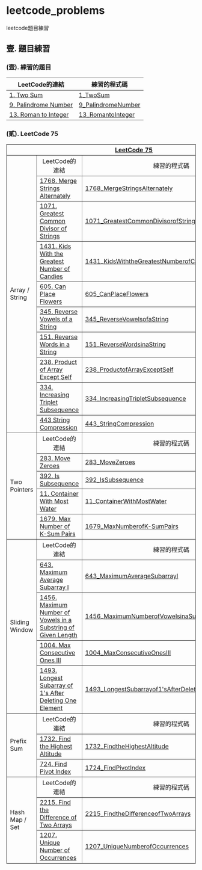 # leetcode_problems

leetcode題目練習

## 壹. 題目練習

### (壹). 練習的題目

| LeetCode的連結 | 練習的程式碼 |
| ---- | ---- |
| [1. Two Sum](https://leetcode.com/problems/two-sum/description/) | [1_TwoSum](1_TwoSum/main.py) |
| [9. Palindrome Number](https://leetcode.com/problems/palindrome-number/description/) | [9_PalindromeNumber](9_PalindromeNumber/main.py) |
| [13. Roman to Integer](https://leetcode.com/problems/roman-to-integer/description/) | [13_RomantoInteger](13_RomantoInteger/main.py) |

###  (貳). LeetCode 75

<table border="1">
    <tr>
        <th colspan="3" align="center" valign="center">
            <a href="https://leetcode.com/studyplan/leetcode-75/">LeetCode 75 </a>
        </th>
    </tr>
    <tr>
        <td rowspan="10">Array / String</td>
        <td align="center" valign="center">LeetCode的連結</td>
        <td align="center" valign="center">練習的程式碼</td>
    </tr>
    <tr>
        <td>
            <a
                href="https://leetcode.com/problems/merge-strings-alternately/description/?envType=study-plan-v2&envId=leetcode-75">1768.
                Merge Strings Alternately</a>
        </td>
        <td>
            <a href="1768_MergeStringsAlternately/main.py">1768_MergeStringsAlternately</a>
        </td>
    </tr>
    <tr>
        <td>
            <a
                href="https://leetcode.com/problems/greatest-common-divisor-of-strings/description/?envType=study-plan-v2&envId=leetcode-75">1071.
                Greatest Common Divisor of Strings</a>
        </td>
        <td>
            <a href="1071_GreatestCommonDivisorofStrings/main.py">1071_GreatestCommonDivisorofStrings</a>
        </td>
    </tr>
    <tr>
        <td>
            <a
                href="https://leetcode.com/problems/kids-with-the-greatest-number-of-candies/description/?envType=study-plan-v2&envId=leetcode-75">1431.
                Kids With the Greatest Number of Candies</a>
        </td>
        <td>
            <a href="1431_KidsWiththeGreatestNumberofCandiess/main.py">1431_KidsWiththeGreatestNumberofCandiess</a>
        </td>
    </tr>
    <tr>
        <td>
            <a
                href="https://leetcode.com/problems/can-place-flowers/description/?envType=study-plan-v2&envId=leetcode-75">605.
                Can Place Flowers</a>
        </td>
        <td><a href="605_CanPlaceFlowers/main.py">605_CanPlaceFlowers</a></td>
    </tr>
    <tr>
        <td>
            <a
                href="https://leetcode.com/problems/reverse-vowels-of-a-string/description/?envType=study-plan-v2&envId=leetcode-75">345.
                Reverse Vowels of a String</a>
        </td>
        <td><a href="345_ReverseVowelsofaString/main.py">345_ReverseVowelsofaString</a></td>
    </tr>
    <tr>
        <td>
            <a
                href="https://leetcode.com/problems/reverse-words-in-a-string/description/?envType=study-plan-v2&envId=leetcode-75">151.
                Reverse Words in a String</a>
        </td>
        <td><a href="151_ReverseWordsinaString/main.py">151_ReverseWordsinaString</a></td>
    </tr>
    <tr>
        <td>
            <a
                href="https://leetcode.com/problems/product-of-array-except-self/?envType=study-plan-v2&envId=leetcode-75">238.
                Product of Array Except Self</a>
        </td>
        <td><a href="238_ProductofArrayExceptSelf/main.py">238_ProductofArrayExceptSelf</a></td>
    </tr>
    <tr>
        <td>
            <a
                href="https://leetcode.com/problems/increasing-triplet-subsequence/description/?envType=study-plan-v2&envId=leetcode-75">334.
                Increasing Triplet Subsequence</a>
        </td>
        <td><a href="334_IncreasingTripletSubsequence/main.py">334_IncreasingTripletSubsequence</a></td>
    </tr>
    <tr>
        <td>
            <a
                href="https://leetcode.com/problems/string-compression/description/?envType=study-plan-v2&envId=leetcode-75">443
                String Compression</a>
        </td>
        <td><a href="443_StringCompression/main.py">443_StringCompression</a></td>
    </tr>
    <tr>
        <td rowspan="5">Two Pointers</td>
        <td align="center" valign="center">LeetCode的連結</td>
        <td align="center" valign="center">練習的程式碼</td>
    </tr>
    <tr>
        <td>
            <a href="https://leetcode.com/problems/move-zeroes/description/?envType=study-plan-v2&envId=leetcode-75">283.
                Move Zeroes</a>
        </td>
        <td><a href="283_MoveZeroes/main.py">283_MoveZeroes</a></td>
    </tr>
    <tr>
        <td>
            <a href="https://leetcode.com/problems/is-subsequence/?envType=study-plan-v2&envId=leetcode-75">392. Is
                Subsequence</a>
        </td>
        <td><a href="392_IsSubsequence/main.py">392_IsSubsequence</a></td>
    </tr>
    <tr>
        <td>
            <a href="https://leetcode.com/problems/container-with-most-water/?envType=study-plan-v2&envId=leetcode-75">11.
                Container With Most Water</a>
        </td>
        <td><a href="11_ContainerWithMostWater/main.py">11_ContainerWithMostWater</a></td>
    </tr>
    <tr>
        <td>
            <a
                href="https://leetcode.com/problems/max-number-of-k-sum-pairs/description/?envType=study-plan-v2&envId=leetcode-75">1679.
                Max Number of K-Sum Pairs</a>
        </td>
        <td><a href="1679_MaxNumberofK-SumPairs/main.py">1679_MaxNumberofK-SumPairs</a></td>
    </tr>
    <tr>
        <td rowspan="5">Sliding Window</td>
        <td align="center" valign="center">LeetCode的連結</td>
        <td align="center" valign="center">練習的程式碼</td>
    </tr>
    <tr>
        <td>
            <a
                href="https://leetcode.com/problems/maximum-average-subarray-i/description/?envType=study-plan-v2&envId=leetcode-75">643.
                Maximum Average Subarray I</a>
        </td>
        <td><a href="643_MaximumAverageSubarrayI/main.py">643_MaximumAverageSubarrayI</a></td>
    </tr>
    <tr>
        <td>
            <a
                href="https://leetcode.com/problems/maximum-number-of-vowels-in-a-substring-of-given-length/?envType=study-plan-v2&envId=leetcode-75">1456.
                Maximum Number of Vowels in a Substring of Given Length</a>
        </td>
        <td><a
                href="1456_MaximumNumberofVowelsinaSubstringofGivenLength/main.py">1456_MaximumNumberofVowelsinaSubstringofGivenLength</a>
        </td>
    </tr>
    <tr>
        <td>
            <a
                href="https://leetcode.com/problems/max-consecutive-ones-iii/description/?envType=study-plan-v2&envId=leetcode-75">1004.
                Max Consecutive Ones III</a>
        </td>
        <td><a href="1004_MaxConsecutiveOnesIII/main.py">1004_MaxConsecutiveOnesIII</a></td>
    </tr>
    <tr>
        <td>
            <a
                href="https://leetcode.com/problems/longest-subarray-of-1s-after-deleting-one-element/description/?envType=study-plan-v2&envId=leetcode-75">1493.
                Longest Subarray of 1's After Deleting One Element</a>
        </td>
        <td><a
                href="1493_LongestSubarrayof1'sAfterDeletingOneElement/main.py">1493_LongestSubarrayof1'sAfterDeletingOneElement</a>
        </td>
    </tr>
    <tr>
        <td rowspan="3">Prefix Sum</td>
        <td align="center" valign="center">LeetCode的連結</td>
        <td align="center" valign="center">練習的程式碼</td>
    </tr>
    <tr>
        <td>
            <a
                href="https://leetcode.com/problems/find-the-highest-altitude/description/?envType=study-plan-v2&envId=leetcode-75">1732.
                Find the Highest Altitude</a>
        </td>
        <td><a href="1732_FindtheHighestAltitude/main.py">1732_FindtheHighestAltitude</a></td>
    </tr>
    <tr>
        <td>
            <a
                href="https://leetcode.com/problems/find-pivot-index/description/?envType=study-plan-v2&envId=leetcode-75">724.
                Find Pivot Index</a>
        </td>
        <td><a href="724_FindPivotIndex/main.py">1724_FindPivotIndex</a></td>
    </tr>
    <tr>
        <td rowspan="3">Hash Map / Set</td>
        <td align="center" valign="center">LeetCode的連結</td>
        <td align="center" valign="center">練習的程式碼</td>
    </tr>
    <tr>
        <td>
            <a
                href="https://leetcode.com/problems/find-the-difference-of-two-arrays/description/?envType=study-plan-v2&envId=leetcode-75">2215.
                Find the Difference of Two Arrays</a>
        </td>
        <td><a href="2215_FindtheDifferenceofTwoArrays/main.py">2215_FindtheDifferenceofTwoArrays</a></td>
    </tr>
    <tr>
        <td>
            <a
                href="https://leetcode.com/problems/unique-number-of-occurrences/description/?envType=study-plan-v2&envId=leetcode-75">1207.
                Unique Number of Occurrences</a>
        </td>
        <td><a href="1207_UniqueNumberofOccurrences/main.py">1207_UniqueNumberofOccurrences</a></td>
    </tr>
</table>